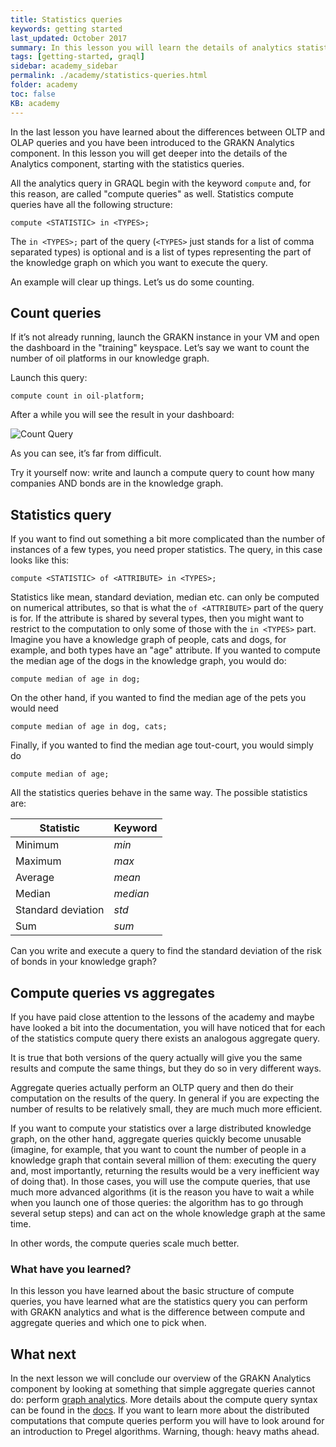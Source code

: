 ```yaml
---
title: Statistics queries
keywords: getting started
last_updated: October 2017
summary: In this lesson you will learn the details of analytics statistics query
tags: [getting-started, graql]
sidebar: academy_sidebar
permalink: ./academy/statistics-queries.html
folder: academy
toc: false
KB: academy
---
```


In the last lesson you have learned about the differences between OLTP and OLAP queries and you have been introduced to the GRAKN Analytics component. In this lesson you will get deeper into the details of the Analytics component, starting with the statistics queries.

All the analytics query in GRAQL begin with the keyword `compute` and, for this reason, are called "compute queries" as well. Statistics compute queries have all the following structure:


```graql-skip-test
compute <STATISTIC> in <TYPES>;
```

The `in <TYPES>;` part of the query (`<TYPES>` just stands for a list of comma separated types) is optional and is a list of types representing the part of the knowledge graph on which you want to execute the query.

An example will clear up things. Let’s us do some counting.

## Count queries
If it’s not already running, launch the GRAKN instance in your VM and open the dashboard in the "training" keyspace. Let’s say we want to count the number of oil platforms in our knowledge graph.

Launch this query:
```graql-skip-test
compute count in oil-platform;
```

After a while you will see the result in your dashboard:

 ![Count Query](/images/academy/6-analytics/count-query.png)

As you can see, it’s far from difficult.

Try it yourself now: write and launch a compute query to count how many companies AND bonds are in the knowledge graph.

## Statistics query
If you want to find out something a bit more complicated than the number of instances of a few types, you need proper statistics. The query, in this case looks like this:

```graql-skip-test
compute <STATISTIC> of <ATTRIBUTE> in <TYPES>;
```
Statistics like mean, standard deviation, median etc. can only be computed on numerical attributes, so that is what the `of <ATTRIBUTE>` part of the query is for. If the attribute is shared by several types, then you might want to restrict to the computation to only some of those with the `in <TYPES>` part. Imagine you have a knowledge graph of people, cats and dogs, for example, and both types have an "age" attribute. If you wanted to compute the median age of the dogs in the knowledge graph, you would do:

```graql-skip-test
compute median of age in dog;
```

On the other hand, if you wanted to find the median age of the pets you would need

```graql-skip-test
compute median of age in dog, cats;
```

Finally, if you wanted to find the median age tout-court, you would simply do

```graql-skip-test
compute median of age;
```

All the statistics queries behave in the same way. The possible statistics are:

|Statistic |  Keyword |
|----------|----------|
|Minimum   | _min_ |
|Maximum   | _max_ |
|Average   | _mean_ |
|Median    | _median_ |
|Standard deviation  | _std_ |
|Sum     | _sum_ |

Can you write and execute a query to find the standard deviation of the risk of bonds in your knowledge graph?

## Compute queries vs aggregates
If you have paid close attention to the lessons of the academy and maybe have looked a bit into the documentation, you will have noticed that for each of the statistics compute query there exists an analogous aggregate query.

It is true that both versions of the query actually will give you the same results and compute the same things, but they do so in very different ways.

Aggregate queries actually perform an OLTP query and then do their computation on the results of the query. In general if you are expecting the number of results to be relatively small, they are much much more efficient.

If you want to compute your statistics over a large distributed knowledge graph, on the other hand, aggregate queries quickly become unusable (imagine, for example, that you want to count the number of people in a knowledge graph that contain several million of them: executing the query and, most importantly, returning the results would be a very inefficient way of doing that). In those cases, you will use the compute queries, that use much more advanced algorithms (it is the reason you have to wait a while when you launch one of those queries: the algorithm has to go through several setup steps) and can act on the whole knowledge graph at the same time.

In other words, the compute queries scale much better.

### What have you learned?
In this lesson you have learned about the basic structure of compute queries, you have learned what are the statistics query you can perform with GRAKN analytics and what is the difference between compute and aggregate queries and which one to pick when.

## What next
In the next lesson we will conclude our overview of the GRAKN Analytics component by looking at something that simple aggregate queries cannot do: perform [graph analytics](./graph-analytics.html). More details about the compute query syntax can be found in the [docs](../index.html). If you want to learn more about the distributed computations that compute queries perform you will have to look around for an introduction to Pregel algorithms. Warning, though: heavy maths ahead.

